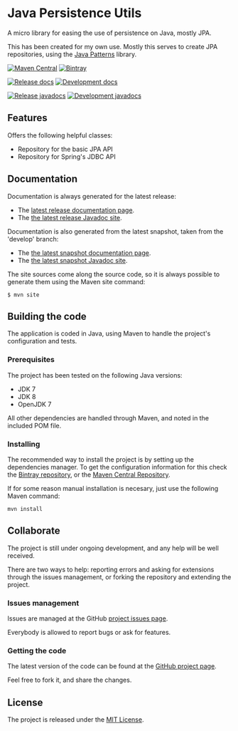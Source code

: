 # Java Persistence Utils

A micro library for easing the use of persistence on Java, mostly JPA.

This has been created for my own use. Mostly this serves to create JPA repositories, using the [Java Patterns][java_patterns] library.

[![Maven Central](https://img.shields.io/maven-central/v/com.wandrell/persistence-utils.svg)][maven-repo]
[![Bintray](https://api.bintray.com/packages/bernardo-mg/maven/java-patterns/images/download.svg)][bintray-repo]

[![Release docs](https://img.shields.io/badge/docs-release-blue.svg)][site-release]
[![Development docs](https://img.shields.io/badge/docs-develop-blue.svg)][site-develop]

[![Release javadocs](https://img.shields.io/badge/javadocs-release-blue.svg)][javadoc-release]
[![Development javadocs](https://img.shields.io/badge/javadocs-develop-blue.svg)][javadoc-develop]

## Features

Offers the following helpful classes:
- Repository for the basic JPA API
- Repository for Spring's JDBC API

## Documentation
Documentation is always generated for the latest release:

- The [latest release documentation page][site-release].
- The [the latest release Javadoc site][javadoc-release].

Documentation is also generated from the latest snapshot, taken from the 'develop' branch:

- The [the latest snapshot documentation page][site-develop].
- The [the latest snapshot Javadoc site][javadoc-develop].

The site sources come along the source code, so it is always possible to generate them using the Maven site command:

```
$ mvn site
```

## Building the code
The application is coded in Java, using Maven to handle the project's configuration and tests.

### Prerequisites
The project has been tested on the following Java versions:
* JDK 7
* JDK 8
* OpenJDK 7

All other dependencies are handled through Maven, and noted in the included POM file.

### Installing

The recommended way to install the project is by setting up the dependencies manager. To get the configuration information for this check the [Bintray repository][bintray-repo], or the [Maven Central Repository][maven-repo].

If for some reason manual installation is necesary, just use the following Maven command:

```mvn install```

## Collaborate

The project is still under ongoing development, and any help will be well received.

There are two ways to help: reporting errors and asking for extensions through the issues management, or forking the repository and extending the project.

### Issues management
Issues are managed at the GitHub [project issues page][issues].

Everybody is allowed to report bugs or ask for features.

### Getting the code
The latest version of the code can be found at the [GitHub project page][scm].

Feel free to fork it, and share the changes.

## License
The project is released under the [MIT License][license].

[bintray-repo]: https://bintray.com/bernardo-mg/maven/persistence-utils/view
[maven-repo]: http://mvnrepository.com/artifact/com.wandrell/persistence-utils
[java_patterns]: https://github.com/Bernardo-MG/java-patterns
[issues]: https://github.com/bernardo-mg/persistence-utils-java/issues
[javadoc-develop]: http://docs.wandrell.com/development/maven/persistence-utils/apidocs
[javadoc-release]: http://docs.wandrell.com/maven/persistence-utils/apidocs
[license]: http://www.opensource.org/licenses/mit-license.php
[scm]: https://github.com/bernardo-mg/persistence-utils-java
[site-develop]: http://docs.wandrell.com/development/maven/persistence-utils
[site-release]: http://docs.wandrell.com/maven/persistence-utils
